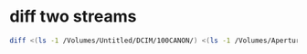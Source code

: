 # diff two streams
```bash
diff <(ls -1 /Volumes/Untitled/DCIM/100CANON/) <(ls -1 /Volumes/Aperture\ 2014/live/Incomming\ Photos/Untitled/)
```
